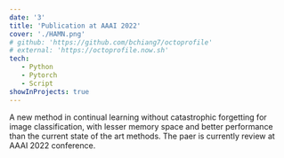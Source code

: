 ```yaml
---
date: '3'
title: 'Publication at AAAI 2022'
cover: './HAMN.png'
# github: 'https://github.com/bchiang7/octoprofile'
# external: 'https://octoprofile.now.sh'
tech:
   - Python
   - Pytorch
   - Script
showInProjects: true
---
```

A new method in continual learning without catastrophic forgetting for image classification, with lesser memory space and better performance than the current state of the art methods.
The paer is currently review at AAAI 2022 conference.
<!-- A nicer look at your GitHub profile and repository stats with data visualizations of your top languages and stars. Sort through your top repos by number of stars, forks, and size. -->
